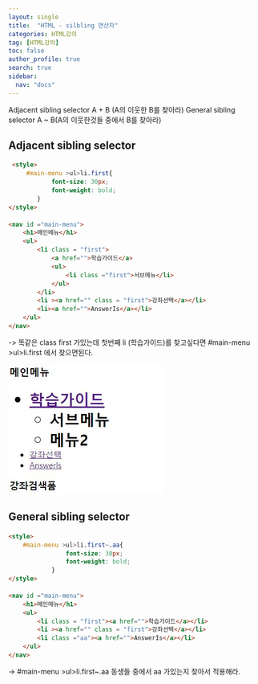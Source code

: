 ```yaml
---
layout: single
title:  "HTML - silbling 연산자"
categories: HTML강의
tag: [HTML강의]
toc: false
author_profile: true
search: true
sidebar:
  nav: "docs"
---
```



Adjacent sibling selector   A + B (A의 이웃한 B를 찾아라)
General sibling selector    A ~ B(A의 이웃한것들 중에서 B를 찾아라)

##  Adjacent sibling selector
```html
 <style>
     #main-menu >ul>li.first{
            font-size: 30px;
            font-weight: bold;
        }
</style>

<nav id ="main-menu">   
    <h1>메인메뉴</h1>
    <ul>
        <li class = "first">
            <a href="">학습가이드</a>
            <ul>
                <li class ="first">서브메뉴</li>
            </ul>
        </li>
        <li ><a href="" class = "first">강좌선택</a></li>
        <li><a href="">AnswerIs</a></li>
    </ul>
</nav>

```

-> 똑같은 class first 가있는데 첫번째 li (학습가이드)를 찾고싶다면  #main-menu >ul>li.first 에서 찾으면된다.


![커짐](/assets/images/커짐.jpg)

## General sibling selector
```html
<style>
    #main-menu >ul>li.first~.aa{
                font-size: 30px;
                font-weight: bold;
            }
</style>

<nav id ="main-menu">   
    <h1>메인메뉴</h1>
    <ul>
        <li class = "first"><a href="">학습가이드</a></li>
        <li ><a href="" class = "first">강좌선택</a></li>
        <li class ="aa"><a href="">AnswerIs</a></li>
    </ul>
</nav>

```
-> #main-menu >ul>li.first~.aa 동생들 중에서 aa 가있는지 찾아서 적용해라.